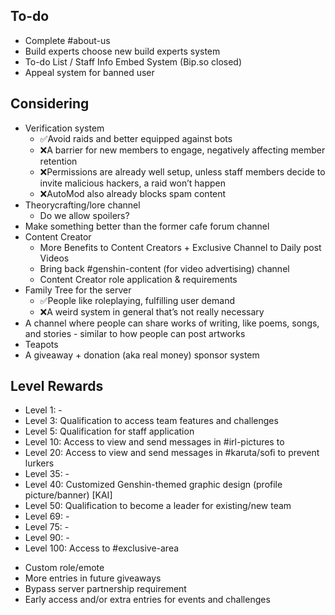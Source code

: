 ## To-do
- Complete #about-us 
- Build experts choose new build experts system
- To-do List / Staff Info Embed System (Bip.so closed)
- Appeal system for banned user

## Considering 
- Verification system
  - ✅Avoid raids and better equipped against bots
  - ❌A barrier for new members to engage, negatively affecting member retention
  - ❌Permissions are already well setup, unless staff members decide to invite malicious hackers, a raid won’t happen
  - ❌AutoMod also already blocks spam content
- Theorycrafting/lore channel 
  - Do we allow spoilers?
- Make something better than the former cafe forum channel 
- Content Creator
  - More Benefits to Content Creators + Exclusive Channel to Daily post Videos
  - Bring back #genshin-content (for video advertising) channel
  - Content Creator role application & requirements
- Family Tree for the server
  - ✅People like roleplaying, fulfilling user demand
  - ❌A weird system in general that’s not really necessary
- A channel where people can share works of writing, like poems, songs, and stories - similar to how people can post artworks
- Teapots
- A giveaway + donation (aka real money) sponsor system

## Level Rewards 
* Level 1: -
* Level 3: Qualification to access team features and challenges
* Level 5: Qualification for staff application 
* Level 10: Access to view and send messages in #irl-pictures to 
* Level 20: Access to view and send messages in #karuta/sofi to prevent lurkers
* Level 35: -
* Level 40: Customized Genshin-themed graphic design (profile picture/banner) [KAI]
* Level 50: Qualification to become a leader for existing/new team
* Level 69: -
* Level 75: -
* Level 90: -
* Level 100: Access to #exclusive-area

- Custom role/emote
- More entries in future giveaways
- Bypass server partnership requirement
- Early access and/or extra entries for events and challenges
